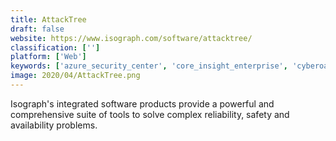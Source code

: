 ```yaml
---
title: AttackTree
draft: false 
website: https://www.isograph.com/software/attacktree/
classification: ['']
platform: ['Web']
keywords: ['azure_security_center', 'core_insight_enterprise', 'cyberoam_utm', 'netwrix_auditor', 'qualys', 'swascan_security_suite', 'symantec_risk_insight', 'tenable.io', 'tripwire_enterprise', 'upguard']
image: 2020/04/AttackTree.png
---
```

Isograph's integrated software products provide a powerful and comprehensive suite of tools to solve complex reliability, safety and availability problems.